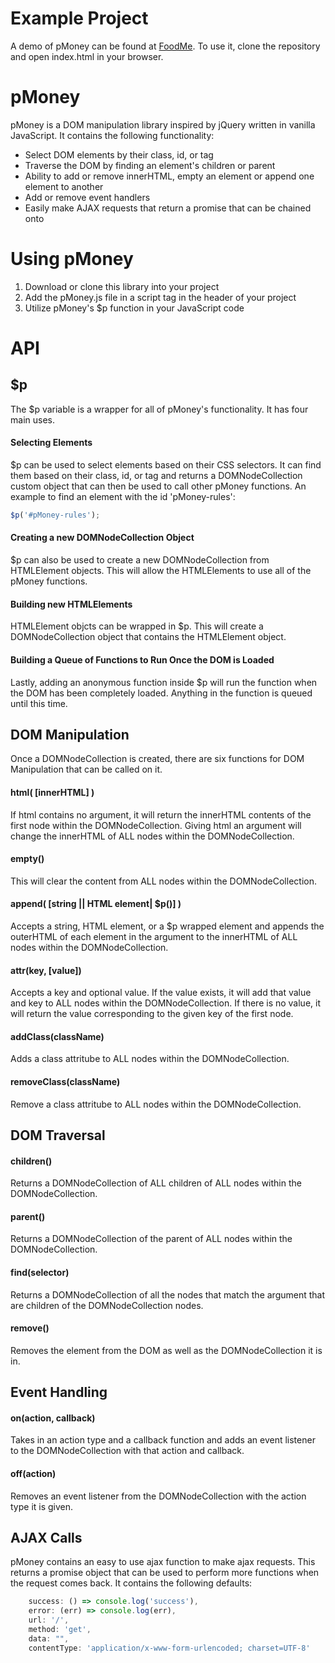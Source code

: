 # Example Project
A demo of pMoney can be found at [FoodMe](https://github.com/PatricCampbell/FoodMe). To use it, clone the repository and open index.html in your browser.

# pMoney

pMoney is a DOM manipulation library inspired by jQuery written in vanilla JavaScript. It contains the following functionality:

* Select DOM elements by their class, id, or tag
* Traverse the DOM by finding an element's children or parent
* Ability to add or remove innerHTML, empty an element or append one element to another
* Add or remove event handlers
* Easily make AJAX requests that return a promise that can be chained onto

# Using pMoney

1. Download or clone this library into your project
1. Add the pMoney.js file in a script tag in the header of your project
1. Utilize pMoney's $p function in your JavaScript code

# API

## $p

The $p variable is a wrapper for all of pMoney's functionality. It has four main uses.

#### Selecting Elements
$p can be used to select elements based on their CSS selectors. It can find them based on their class, id, or tag and returns a DOMNodeCollection custom object that can then be used to call other pMoney functions. An example to find an element with the id 'pMoney-rules':
``` javascript
$p('#pMoney-rules');
```

#### Creating a new DOMNodeCollection Object
$p can also be used to create a new DOMNodeCollection from HTMLElement objects. This will allow the HTMLElements to use all of the pMoney functions.

#### Building new HTMLElements
HTMLElement objcts can be wrapped in $p. This will create a DOMNodeCollection object that contains the HTMLElement object.

#### Building a Queue of Functions to Run Once the DOM is Loaded
Lastly, adding an anonymous function inside $p will run the function when the DOM has been completely loaded. Anything in the function is queued until this time.

## DOM Manipulation
Once a DOMNodeCollection is created, there are six functions for DOM Manipulation that can be called on it.

#### html( [innerHTML] )
If html contains no argument, it will return the innerHTML contents of the first node within the DOMNodeCollection. Giving html an argument will change the innerHTML of ALL nodes within the DOMNodeCollection.

#### empty()
This will clear the content from ALL nodes within the DOMNodeCollection.

#### append( [string || HTML element| $p()] )
Accepts a string, HTML element, or a $p wrapped element and appends the outerHTML of each element in the argument to the innerHTML of ALL nodes within the DOMNodeCollection.

#### attr(key, [value])
Accepts a key and optional value. If the value exists, it will add that value and key to ALL nodes within the DOMNodeCollection. If there is no value, it will return the value corresponding to the given key of the first node.

#### addClass(className)
Adds a class attritube to ALL nodes within the DOMNodeCollection.

#### removeClass(className)
Remove a class attritube to ALL nodes within the DOMNodeCollection.

## DOM Traversal

#### children()
Returns a DOMNodeCollection of ALL children of ALL nodes within the DOMNodeCollection.

#### parent()
Returns a DOMNodeCollection of the parent of ALL nodes within the DOMNodeCollection.

#### find(selector)
Returns a DOMNodeCollection of all the nodes that match the argument that are children of the DOMNodeCollection nodes.

#### remove()
Removes the element from the DOM as well as the DOMNodeCollection it is in.

## Event Handling

#### on(action, callback)
Takes in an action type and a callback function and adds an event listener to the DOMNodeCollection with that action and callback.

#### off(action)
Removes an event listener from the DOMNodeCollection with the action type it is given.

## AJAX Calls
pMoney contains an easy to use ajax function to make ajax requests. This returns a promise object that can be used to perform more functions when the request comes back. It contains the following defaults:
```javascript
    success: () => console.log('success'),
    error: (err) => console.log(err),
    url: '/',
    method: 'get',
    data: "",
    contentType: 'application/x-www-form-urlencoded; charset=UTF-8'
```
